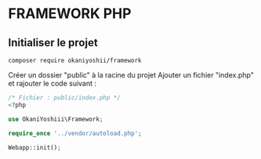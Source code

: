 # FRAMEWORK PHP

## Initialiser le projet

`composer require okaniyoshii/framework`

Créer un dossier "public" à la racine du projet
Ajouter un fichier "index.php" et rajouter le code suivant :

```php
/* Fichier : public/index.php */
<?php

use OkaniYoshiii\Framework;

require_once '../vendor/autoload.php';

Webapp::init();
```

